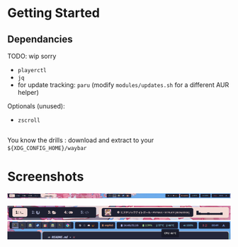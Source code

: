 # Getting Started

## Dependancies

TODO: wip sorry

- `playerctl`
- `jq`
- for update tracking: `paru` (modify `modules/updates.sh` for a different AUR helper)

Optionals (unused):
- `zscroll`

##

You know the drills : download and extract to your `${XDG_CONFIG_HOME}/waybar`

# Screenshots

![](Normal.png)

![](waybar-extended1.png)
![](waybar-extended2.png)

